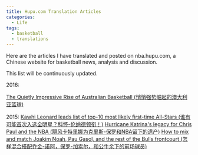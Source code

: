 ```yaml
---
title: Hupu.com Translation Articles
categories:
  - Life
tags:
  - basketball
  - translations
---
```


Here are the articles I have translated and posted on nba.hupu.com, a Chinese website for basketball news, analysis and discussion.

This list will be continuously updated.

2016:

[The Quietly Impressive Rise of Australian Basketball (悄悄强势崛起的澳大利亚篮球)](http://bbs.hupu.com/17050763.html)

2015:
[Kawhi Leonard leads list of top-10 most likely first-time All-Stars (谁有可能首次入选全明星？科怀-伦纳德领衔！)](http://bbs.hupu.com/13571659.html)
[Hurricane Katrina's legacy for Chris Paul and the NBA (飓风卡特里娜为克里斯-保罗和NBA留下的遗产)](http://bbs.hupu.com/13574056.html)
[How to mix and match Joakim Noah, Pau Gasol, and the rest of the Bulls frontcourt (怎样混合搭配乔金-诺阿，保罗-加索尔，和公牛余下的前场球员)](http://bbs.hupu.com/13538559.html)